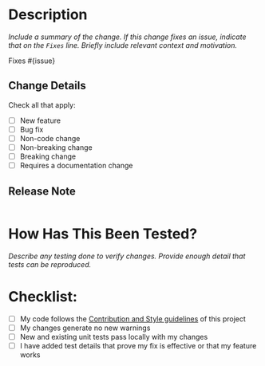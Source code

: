 # Description
_Include a summary of the change. If this change fixes an issue, indicate that on the `Fixes` line. Briefly include
relevant context and motivation._

Fixes #{issue}

## Change Details
Check all that apply:
- [ ] New feature <!-- Adds functionality -->
- [ ] Bug fix <!-- Fixes existing issue -->
- [ ] Non-code change <!-- Changes to documentation or project metadata -->
- [ ] Non-breaking change <!-- no functional changes that break backward compatibility -->
- [ ] Breaking change
- [ ] Requires a documentation change

## Release Note
<!--
     Please add a short text (limit to 1 to 2 sentences if possible) in the release-note block below if
     there is anything in this PR that is worthy of mention in the next release.
-->
```release-note
```

# How Has This Been Tested?
_Describe any testing done to verify changes. Provide enough detail that tests can be reproduced._

# Checklist:
- [ ] My code follows the [Contribution and Style guidelines](../../CONTRIBUTING.md) of this project
- [ ] My changes generate no new warnings
- [ ] New and existing unit tests pass locally with my changes
- [ ] I have added test details that prove my fix is effective or that my feature works
